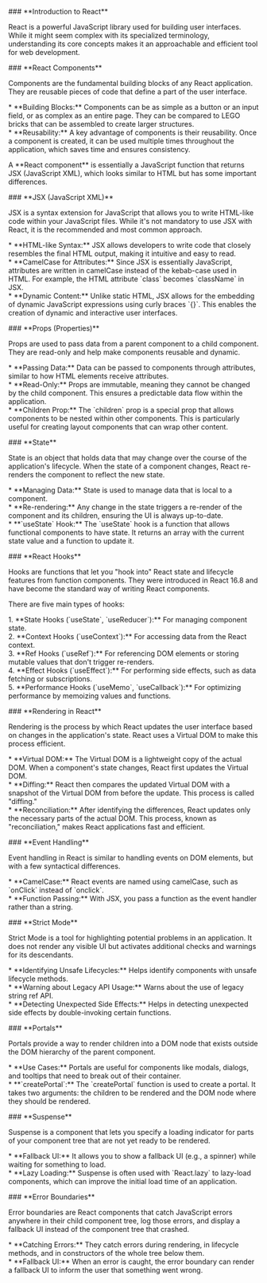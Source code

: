 

\#\#\# \*\*Introduction to React\*\*

React is a powerful JavaScript library used for building user interfaces. While it might seem complex with its specialized terminology, understanding its core concepts makes it an approachable and efficient tool for web development.

\#\#\# \*\*React Components\*\*

Components are the fundamental building blocks of any React application. They are reusable pieces of code that define a part of the user interface.

\*   \*\*Building Blocks:\*\* Components can be as simple as a button or an input field, or as complex as an entire page. They can be compared to LEGO bricks that can be assembled to create larger structures.  
\*   \*\*Reusability:\*\* A key advantage of components is their reusability. Once a component is created, it can be used multiple times throughout the application, which saves time and ensures consistency.

A \*\*React component\*\* is essentially a JavaScript function that returns JSX (JavaScript XML), which looks similar to HTML but has some important differences.

\#\#\# \*\*JSX (JavaScript XML)\*\*

JSX is a syntax extension for JavaScript that allows you to write HTML-like code within your JavaScript files. While it's not mandatory to use JSX with React, it is the recommended and most common approach.

\*   \*\*HTML-like Syntax:\*\* JSX allows developers to write code that closely resembles the final HTML output, making it intuitive and easy to read.  
\*   \*\*CamelCase for Attributes:\*\* Since JSX is essentially JavaScript, attributes are written in camelCase instead of the kebab-case used in HTML. For example, the HTML attribute \`class\` becomes \`className\` in JSX.  
\*   \*\*Dynamic Content:\*\* Unlike static HTML, JSX allows for the embedding of dynamic JavaScript expressions using curly braces \`{}\`. This enables the creation of dynamic and interactive user interfaces.

\#\#\# \*\*Props (Properties)\*\*

Props are used to pass data from a parent component to a child component. They are read-only and help make components reusable and dynamic.

\*   \*\*Passing Data:\*\* Data can be passed to components through attributes, similar to how HTML elements receive attributes.  
\*   \*\*Read-Only:\*\* Props are immutable, meaning they cannot be changed by the child component. This ensures a predictable data flow within the application.  
\*   \*\*Children Prop:\*\* The \`children\` prop is a special prop that allows components to be nested within other components. This is particularly useful for creating layout components that can wrap other content.

\#\#\# \*\*State\*\*

State is an object that holds data that may change over the course of the application's lifecycle. When the state of a component changes, React re-renders the component to reflect the new state.

\*   \*\*Managing Data:\*\* State is used to manage data that is local to a component.  
\*   \*\*Re-rendering:\*\* Any change in the state triggers a re-render of the component and its children, ensuring the UI is always up-to-date.  
\*   \*\*\`useState\` Hook:\*\* The \`useState\` hook is a function that allows functional components to have state. It returns an array with the current state value and a function to update it.

\#\#\# \*\*React Hooks\*\*

Hooks are functions that let you "hook into" React state and lifecycle features from function components. They were introduced in React 16.8 and have become the standard way of writing React components.

There are five main types of hooks:

1\.  \*\*State Hooks (\`useState\`, \`useReducer\`):\*\* For managing component state.  
2\.  \*\*Context Hooks (\`useContext\`):\*\* For accessing data from the React context.  
3\.  \*\*Ref Hooks (\`useRef\`):\*\* For referencing DOM elements or storing mutable values that don't trigger re-renders.  
4\.  \*\*Effect Hooks (\`useEffect\`):\*\* For performing side effects, such as data fetching or subscriptions.  
5\.  \*\*Performance Hooks (\`useMemo\`, \`useCallback\`):\*\* For optimizing performance by memoizing values and functions.

\#\#\# \*\*Rendering in React\*\*

Rendering is the process by which React updates the user interface based on changes in the application's state. React uses a Virtual DOM to make this process efficient.

\*   \*\*Virtual DOM:\*\* The Virtual DOM is a lightweight copy of the actual DOM. When a component's state changes, React first updates the Virtual DOM.  
\*   \*\*Diffing:\*\* React then compares the updated Virtual DOM with a snapshot of the Virtual DOM from before the update. This process is called "diffing."  
\*   \*\*Reconciliation:\*\* After identifying the differences, React updates only the necessary parts of the actual DOM. This process, known as "reconciliation," makes React applications fast and efficient.

\#\#\# \*\*Event Handling\*\*

Event handling in React is similar to handling events on DOM elements, but with a few syntactical differences.

\*   \*\*CamelCase:\*\* React events are named using camelCase, such as \`onClick\` instead of \`onclick\`.  
\*   \*\*Function Passing:\*\* With JSX, you pass a function as the event handler rather than a string.

\#\#\# \*\*Strict Mode\*\*

Strict Mode is a tool for highlighting potential problems in an application. It does not render any visible UI but activates additional checks and warnings for its descendants.

\*   \*\*Identifying Unsafe Lifecycles:\*\* Helps identify components with unsafe lifecycle methods.  
\*   \*\*Warning about Legacy API Usage:\*\* Warns about the use of legacy string ref API.  
\*   \*\*Detecting Unexpected Side Effects:\*\* Helps in detecting unexpected side effects by double-invoking certain functions.

\#\#\# \*\*Portals\*\*

Portals provide a way to render children into a DOM node that exists outside the DOM hierarchy of the parent component.

\*   \*\*Use Cases:\*\* Portals are useful for components like modals, dialogs, and tooltips that need to break out of their container.  
\*   \*\*\`createPortal\`:\*\* The \`createPortal\` function is used to create a portal. It takes two arguments: the children to be rendered and the DOM node where they should be rendered.

\#\#\# \*\*Suspense\*\*

Suspense is a component that lets you specify a loading indicator for parts of your component tree that are not yet ready to be rendered.

\*   \*\*Fallback UI:\*\* It allows you to show a fallback UI (e.g., a spinner) while waiting for something to load.  
\*   \*\*Lazy Loading:\*\* Suspense is often used with \`React.lazy\` to lazy-load components, which can improve the initial load time of an application.

\#\#\# \*\*Error Boundaries\*\*

Error boundaries are React components that catch JavaScript errors anywhere in their child component tree, log those errors, and display a fallback UI instead of the component tree that crashed.

\*   \*\*Catching Errors:\*\* They catch errors during rendering, in lifecycle methods, and in constructors of the whole tree below them.  
\*   \*\*Fallback UI:\*\* When an error is caught, the error boundary can render a fallback UI to inform the user that something went wrong.  
